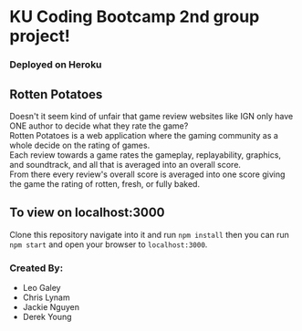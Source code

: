 # KU Coding Bootcamp 2nd group project!
### Deployed on Heroku

## Rotten Potatoes
Doesn't it seem kind of unfair that game review websites like IGN only have ONE author to decide what they rate the game?<br />
Rotten Potatoes is a web application where the gaming community as a whole decide on the rating of games.<br />
Each review towards a game rates the gameplay, replayability, graphics, and soundtrack, and all that is averaged into an overall score.<br />
From there every review's overall score is averaged into one score giving the game the rating of rotten, fresh, or fully baked.

## To view on localhost:3000
Clone this repository navigate into it and run `npm install` then you can run `npm start` and open your browser to `localhost:3000`.
### Created By:
* Leo Galey 
* Chris Lynam 
* Jackie Nguyen
* Derek Young

